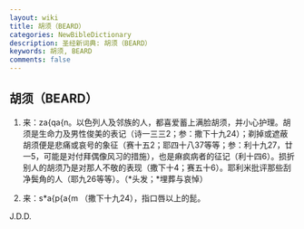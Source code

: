 ```yaml
---
layout: wiki
title: 胡须（BEARD）
categories: NewBibleDictionary
description: 圣经新词典: 胡须（BEARD）
keywords: 胡须, BEARD
comments: false
---
```


## 胡须（BEARD）

1. 来：za{qa{n。以色列人及邻族的人，都喜爱蓄上满脸胡须，并小心护理。胡须是生命力及男性俊美的表记（诗一三三2；参：撒下十九24）；剃掉或遮蔽胡须便是悲痛或哀号的象征（赛十五2；耶四十八37等等；参：利十九27，廿一5，可能是对付拜偶像风习的措施），也是痳疯病者的征记（利十四6）。损折别人的胡须乃是对那人不敬的表现（撒下十4；赛五十6）。耶利米批评那些刮净鬓角的人（耶九26等等）。（*头发；*埋葬与哀悼）

2. 来：s*a{p{a{m （撒下十九24），指口唇以上的髭。

J.D.D.







